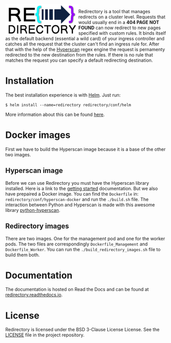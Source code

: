 <img align="left" height="96" width="229" src="https://github.com/kumina/k8s-redirectory/blob/master/documentation/_static/redirectory_logo.png">

Redirectory is a tool that manages redirects on a cluster level.
Requests that would usually end in a **404 PAGE NOT FOUND** can now
redirect to new pages specified with custom rules. It binds itself as
the default backend (essential a wild card) of your ingress controller
and catches all the request that the cluster can't find an ingress rule
for. After that with the help of the
[Hyperscan](https://www.hyperscan.io) regex engine the request is
pernamenty redirected to the new destination from the rules. If there is
no rule that matches the request you can specify a default redirecting
destination.

# Installation
The best installation experience is with [Helm](https://github.com/helm/helm). 
Just run:
```shell
$ helm install --name=redirectory redirectory/conf/helm
```
More information about this can be found
[here](https://redirectory.readthedocs.io/en/latest/misc/install.html).

# Docker images
First we have to build the Hyperscan image because it is a base of the
other two images.

## Hyperscan image
Before we can use Redirectory you must have the Hyperscan library
installed. Here is a link to the
[getting started](https://github.com/intel/hyperscan/blob/master/doc/dev-reference/getting_started.rst)
documentation. But we also have prepaired a Docker image. You can find
the `Dockerfile` in: `redirectory/conf/hyperscan-docker` and run the
`./build.sh` file. The interaction between Python and Hyperscan is made
with this awesome library
[python-hyperscan](https://github.com/darvid/python-hyperscan).

## Redirectory images
There are two images. One for the management pod and one for the worker
pods. The two files are correspondingly `Dockerfile_Management` and
`Dockerfile_Worker`. You can run the `./build_redirectory_images.sh`
file to build them both.

# Documentation
The documentation is hosted on Read the Docs and can be found at
[redirectory.readthedocs.io](https://redirectory.readthedocs.io).

# License
Redirectory is licensed under the BSD 3-Clause License License. See the
[LICENSE](LICENSE) file in the project repository.

